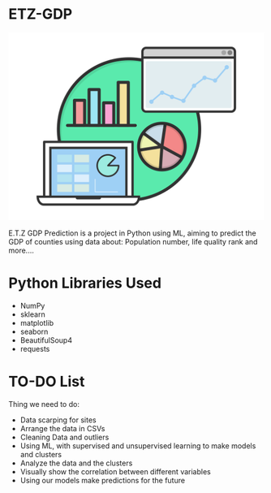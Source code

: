 # ETZ-GDP
![Logo](.github/logo.png)

E.T.Z GDP Prediction is a project in Python using ML, aiming to predict the GDP of counties using data about: Population number, life quality rank and more....


# Python Libraries Used
* NumPy
* sklearn
* matplotlib
* seaborn
* BeautifulSoup4
* requests
# TO-DO List
Thing we need to do:
* Data scarping for sites
* Arrange the data in CSVs
* Cleaning Data and outliers 
* Using ML, with supervised and unsupervised learning to make models and clusters
* Analyze the data and the clusters
* Visually show the correlation between different variables
* Using our models make predictions for the future